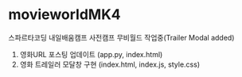 # movieworldMK4
스파르타코딩 내일배움캠프 사전캠프 무비월드 작업중(Trailer Modal added)

1. 영화URL 포스팅 업데이트 (app.py, index.html)
2. 영화 트레일러 모달창 구현 (index.html, index.js, style.css)
